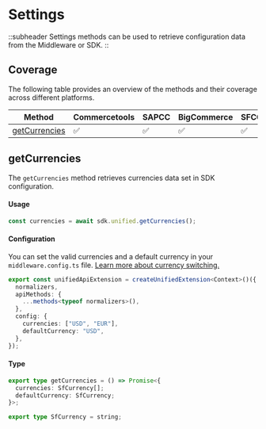 # Settings

::subheader
Settings methods can be used to retrieve configuration data from the Middleware or SDK.
::

## Coverage

The following table provides an overview of the methods and their coverage across different platforms.

| Method                          | Commercetools | SAPCC | BigCommerce | SFCC | Magento |
| ------------------------------- | ------------- | ----- | ----------- | ---- | ------- |
| [getCurrencies](#getcurrencies) | ✅             | ✅     | ✅           | ✅    | ✅       |

## getCurrencies

The `getCurrencies` method retrieves currencies data set in SDK configuration.

#### Usage

```ts
const currencies = await sdk.unified.getCurrencies();
```

#### Configuration

You can set the valid currencies and a default currency in your `middleware.config.ts` file. [Learn more about currency switching.](../../3.features/5.currency-switching.md)

```ts
export const unifiedApiExtension = createUnifiedExtension<Context>()({
  normalizers,
  apiMethods: {
    ...methods<typeof normalizers>(),
  },
  config: {
    currencies: ["USD", "EUR"],
    defaultCurrency: "USD",
  },
});
```

#### Type

```ts
export type getCurrencies = () => Promise<{
  currencies: SfCurrency[];
  defaultCurrency: SfCurrency;
}>;

export type SfCurrency = string;
```
